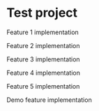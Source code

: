 # Test project

Feature 1 implementation

Feature 2 implementation

Feature 3 implementation

Feature 4 implementation

Feature 5 implementation

Demo feature implementation

